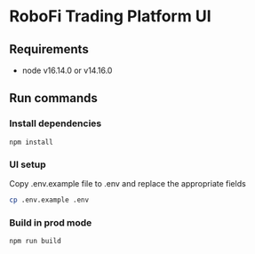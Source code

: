 # RoboFi Trading Platform UI

## Requirements
- node v16.14.0 or v14.16.0

## Run commands
### Install dependencies
```npm install```

### UI setup
Copy .env.example file to .env and replace the appropriate fields

```sh
cp .env.example .env 
```

### Build in prod mode
```
npm run build
```
